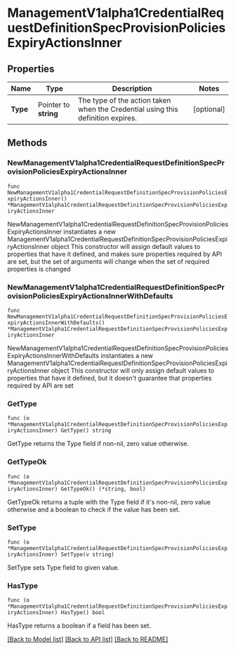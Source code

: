# ManagementV1alpha1CredentialRequestDefinitionSpecProvisionPoliciesExpiryActionsInner

## Properties

Name | Type | Description | Notes
------------ | ------------- | ------------- | -------------
**Type** | Pointer to **string** | The type of the action taken when the Credential using this definition expires. | [optional] 

## Methods

### NewManagementV1alpha1CredentialRequestDefinitionSpecProvisionPoliciesExpiryActionsInner

`func NewManagementV1alpha1CredentialRequestDefinitionSpecProvisionPoliciesExpiryActionsInner() *ManagementV1alpha1CredentialRequestDefinitionSpecProvisionPoliciesExpiryActionsInner`

NewManagementV1alpha1CredentialRequestDefinitionSpecProvisionPoliciesExpiryActionsInner instantiates a new ManagementV1alpha1CredentialRequestDefinitionSpecProvisionPoliciesExpiryActionsInner object
This constructor will assign default values to properties that have it defined,
and makes sure properties required by API are set, but the set of arguments
will change when the set of required properties is changed

### NewManagementV1alpha1CredentialRequestDefinitionSpecProvisionPoliciesExpiryActionsInnerWithDefaults

`func NewManagementV1alpha1CredentialRequestDefinitionSpecProvisionPoliciesExpiryActionsInnerWithDefaults() *ManagementV1alpha1CredentialRequestDefinitionSpecProvisionPoliciesExpiryActionsInner`

NewManagementV1alpha1CredentialRequestDefinitionSpecProvisionPoliciesExpiryActionsInnerWithDefaults instantiates a new ManagementV1alpha1CredentialRequestDefinitionSpecProvisionPoliciesExpiryActionsInner object
This constructor will only assign default values to properties that have it defined,
but it doesn't guarantee that properties required by API are set

### GetType

`func (o *ManagementV1alpha1CredentialRequestDefinitionSpecProvisionPoliciesExpiryActionsInner) GetType() string`

GetType returns the Type field if non-nil, zero value otherwise.

### GetTypeOk

`func (o *ManagementV1alpha1CredentialRequestDefinitionSpecProvisionPoliciesExpiryActionsInner) GetTypeOk() (*string, bool)`

GetTypeOk returns a tuple with the Type field if it's non-nil, zero value otherwise
and a boolean to check if the value has been set.

### SetType

`func (o *ManagementV1alpha1CredentialRequestDefinitionSpecProvisionPoliciesExpiryActionsInner) SetType(v string)`

SetType sets Type field to given value.

### HasType

`func (o *ManagementV1alpha1CredentialRequestDefinitionSpecProvisionPoliciesExpiryActionsInner) HasType() bool`

HasType returns a boolean if a field has been set.


[[Back to Model list]](../README.md#documentation-for-models) [[Back to API list]](../README.md#documentation-for-api-endpoints) [[Back to README]](../README.md)


